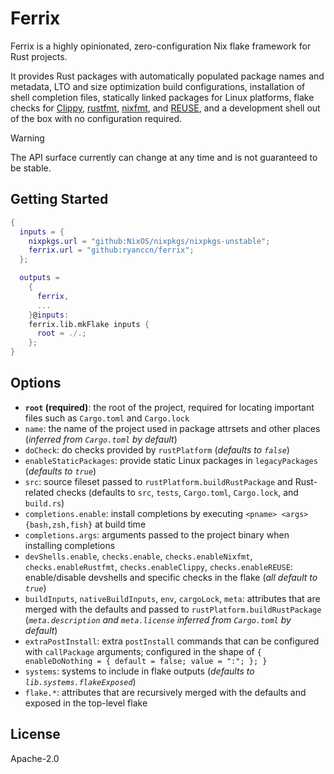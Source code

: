 <!--
SPDX-FileCopyrightText: 2025 Ryan Cao <hello@ryanccn.dev>

SPDX-License-Identifier: Apache-2.0
-->

# Ferrix

Ferrix is a highly opinionated, zero-configuration Nix flake framework for Rust projects.

It provides Rust packages with automatically populated package names and metadata, LTO and size optimization build configurations, installation of shell completion files, statically linked packages for Linux platforms, flake checks for [Clippy](https://doc.rust-lang.org/clippy/), [rustfmt](https://github.com/rust-lang/rustfmt), [nixfmt](https://github.com/NixOS/nixfmt), and [REUSE](https://reuse.software/), and a development shell out of the box with no configuration required.

> [!WARNING]  
> The API surface currently can change at any time and is not guaranteed to be stable.

## Getting Started

```nix
{
  inputs = {
    nixpkgs.url = "github:NixOS/nixpkgs/nixpkgs-unstable";
    ferrix.url = "github:ryanccn/ferrix";
  };

  outputs =
    {
      ferrix,
      ...
    }@inputs:
    ferrix.lib.mkFlake inputs {
      root = ./.;
    };
}
```

## Options

- **`root` (required)**: the root of the project, required for locating important files such as `Cargo.toml` and `Cargo.lock`
- `name`: the name of the project used in package attrsets and other places (_inferred from `Cargo.toml` by default_)
- `doCheck`: do checks provided by `rustPlatform` (_defaults to `false`_)
- `enableStaticPackages`: provide static Linux packages in `legacyPackages` (_defaults to `true`_)
- `src`: source fileset passed to `rustPlatform.buildRustPackage` and Rust-related checks (defaults to `src`, `tests`, `Cargo.toml`, `Cargo.lock`, and `build.rs`)
- `completions.enable`: install completions by executing `<pname> <args> {bash,zsh,fish}` at build time
- `completions.args`: arguments passed to the project binary when installing completions
- `devShells.enable`, `checks.enable`, `checks.enableNixfmt`, `checks.enableRustfmt`, `checks.enableClippy`, `checks.enableREUSE`: enable/disable devshells and specific checks in the flake (_all default to `true`_)
- `buildInputs`, `nativeBuildInputs`, `env`, `cargoLock`, `meta`: attributes that are merged with the defaults and passed to `rustPlatform.buildRustPackage` (_`meta.description` and `meta.license` inferred from `Cargo.toml` by default_)
- `extraPostInstall`: extra `postInstall` commands that can be configured with `callPackage` arguments; configured in the shape of `{ enableDoNothing = { default = false; value = ":"; }; }`
- `systems`: systems to include in flake outputs (_defaults to `lib.systems.flakeExposed`_)
- `flake.*`: attributes that are recursively merged with the defaults and exposed in the top-level flake

## License

Apache-2.0
